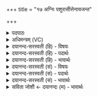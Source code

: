 +++
title = "१७ अग्निः पशुरासीत्तेनायजन्त"

+++
<details><summary>पदपाठः</summary>

अ॒ग्निः। प॒शुः। आ॒सी॒त्। तेन॑। अ॒य॒ज॒न्त॒। सः। ए॒तम्। लो॒कम्। अ॒ज॒य॒त्। यस्मि॑न्। अ॒ग्निः। सः। ते॒। लो॒कः। भ॒वि॒ष्य॒ति॒। तम्। जे॒ष्य॒सि॒। पिब॑। ए॒ताः। अ॒पः। वा॒युः। प॒शुः। आ॒सी॒त्। तेन॑। अ॒य॒ज॒न्त॒। सः। ए॒तम्। लो॒कम्। अ॒ज॒य॒त्। यस्मि॑न्। वा॒युः। सः। ते॒। लो॒कः। भ॒वि॒ष्य॒ति॒। तम्। जे॒ष्य॒सि॒। पिब॑। ए॒ताः। अ॒पः। सूर्यः॑। प॒शुः। आ॒सी॒त्। तेन॑। अ॒य॒ज॒न्त॒। सः। ए॒तम्। लो॒कम्। अ॒ज॒य॒त्। यस्मि॑न्। सूर्य्यः॑। सः। ते॒। लो॒कः। भ॒वि॒ष्य॒ति॒। तम्। जे॒ष्य॒सि॒। पिब॑। ए॒ताः। अ॒पः। १७।
</details>

<details><summary>अधिमन्त्रम् (VC)</summary>

- अग्न्यादयो देवताः
- प्रजापतिर्ऋषिः
- अतिशक्वरी
- पञ्चमः
</details>

<details><summary>दयानन्द-सरस्वती (हि) - विषयः</summary>

अब पशु कौन हैं, इस विषय को अगले मन्त्र में कहा है ॥
</details>

<details><summary>दयानन्द-सरस्वती (हि) - पदार्थः</summary>

पदार्थान्वयभाषाः -  हे विद्याबोध चाहनेवाले पुरुष ! (यस्मिन्) जिस देखने योग्य लोक में (सः) वह (अग्निः) अग्नि (पशुः) देखने योग्य (आसीत्) है, (तेन) उससे जिस प्रकार यज्ञ करनेवाले (अयजन्त) यज्ञ करें, उस प्रकार से तू यज्ञ कर। जैसे (सः) वह विद्वान् (एतम्) इस (लोकम्) देखने योग्य स्थान को (अजयत्) जीतता है, वैसे इसको जीत, यदि (तम्) उसको (जेष्यसि) जीतेगा तो वह (अग्निः) अग्नि (ते) तेरा (लोकः) देखने योग्य (भविष्यति) होगा, इससे तू (एताः) इन यज्ञ से शुद्ध किये हुए (अपः) जलों को (पिब) पी। (यस्मिन्) जिसमें (सः) वह (वायुः) पवन (पशुः) देखने योग्य (आसीत्) है और जिससे यज्ञ करनेवाले (अयजन्त) यज्ञ करें (तेन) उससे तू यज्ञ कर। जैसे (सः) वह विद्वान् (एतम्) इस वायुमण्डल के रहने के (लोकम्) लोक को (अजयत्) जीते, वैसे तू जीत, जो (तम्) उसको (जेष्यसि) जीतेगा तो वह (वायुः) पवन (ते) तेरा (लोकः) देखने योग्य (भविष्यति) होगा। इससे तू (एताः) इन (अपः) यज्ञ से शुद्ध किये हुए प्राण रूपी पवनों को (पिब) धारण कर (यस्मिन्) जिसमें वह (सूर्य्यः) सूर्य्यमण्डल (पशुः) देखने योग्य (आसीत्) है, (तेन) उससे (अयजन्त) यज्ञ करनेवाले यज्ञ करें, जैसे (सः) वह विद्वान् (एतम्) इस सूर्य्यमण्डल के ठहरने के (लोकम्) लोक को (अजयत्) जीतता है, वैसे तू जीत। जो तू (तम्) उसको (जेष्यसि) जीतेगा तो (सः) वह (सूर्यः) सूर्य्यमण्डल (ते) तेरा (लोकः) देखने योग्य (भविष्यति) होगा, इससे तू (एताः) यज्ञ से शुद्धि किये हुए (अपः) संसार में व्याप्त हो रहे सूर्यप्रकाशों को (पिब) ग्रहण कर ॥१७ ॥
</details>

<details><summary>दयानन्द-सरस्वती (हि) - भावार्थः</summary>

भावार्थभाषाः -  हे मनुष्यो ! सब यज्ञों में अग्नि आदि को ही पशु जानो, किन्तु प्राणी इन यज्ञों में मारने योग्य नहीं, न होमने योग्य हैं। जो ऐसे जानकर सुगन्धि आदि अच्छे-अच्छे पदार्थों को भलीभाँति बना, आग में होम करनेहारे होते हैं, वे पवन और सूर्य को प्राप्त होकर वर्षा के द्वारा वहाँ से छूट कर ओषधि, प्राण, शरीर और बुद्धि को क्रम से प्राप्त होकर सब प्राणियों को आनन्द देते हैं। इस यज्ञकर्म के करनेवाले पुण्य की बहुताई से परमात्मा को प्राप्त होकर सत्कारयुक्त होते हैं ॥१७ ॥
</details>

<details><summary>दयानन्द-सरस्वती (सं) - विषयः</summary>

अथ के पशव इत्याह ॥
</details>

<details><summary>दयानन्द-सरस्वती (सं) - पदार्थः</summary>

पदार्थान्वयभाषाः -  हे जिज्ञासो ! यस्मिन् सोऽग्निः पशुरासीत्तेनाऽयजन्त तेन त्वं यज यथा स विद्वांस्तेनैतं लोकमजयत्तयैतं जय, तं चेज्जेष्यसि तर्हि सोऽग्निस्ते लोको भविष्यति, अतस्त्वमेता यज्ञेन शोधिता अपः पिब। यस्मिन् स वायुः पशुरासीद् येन यजमाना अयजन्त तेन त्वं यज यथा स एतं लोकमजयत्तथा त्वं जय, यदि तं जेष्यसि तर्हि स वायुस्ते लोको भविष्यति, अतस्त्वमेता अपः पिब। यस्मिन्स सूर्य्यः पशुरासीत्तेनायजन्त यथा स एतं लोकमजयत्तथा त्वं जय, यदि त्वं तं जेष्यसि तर्हि स सूर्यस्ते लोको भविष्यति तस्मात्त्वमेता अपः पिब ॥१७ ॥
</details>

<details><summary>दयानन्द-सरस्वती (सं) - भावार्थः</summary>

भावार्थभाषाः -  हे मनुष्याः ! सर्वेषु यज्ञेष्वग्न्यादीनेव पशून् जानन्तु, नैव प्राणिनोऽत्र हिंसनीया होतव्या वा सन्ति, य एवं विदित्वा सुगन्ध्यादिद्रव्याणि सुसंस्कृत्याऽग्नौ जुह्वति, तानि वायुं सूर्य्यं च प्राप्य वृष्टिद्वारा निवर्त्य ओषधीः प्राणान् शरीरं बुद्धिं च क्रमेण प्राप्य सर्वान् प्राणिन आह्लादयन्ति। एतत्कर्त्तारः पुण्यस्य महत्त्वेन परमात्मानं प्राप्य महीयन्ते ॥१७ ॥
</details>

<details><summary>सविता जोशी ← दयानन्दः (म) - भावार्थः</summary>

भावार्थभाषाः -  हे माणसांनो ! सर्व यज्ञात अग्नीलाच पशू (पाहण्यायोग्य) समजा. प्राण्यांना मारून यज्ञात बळी देऊ नका. जे लोक हे जाणतात, ते सुगंधित पदार्थ होमात टाकून यज्ञ करतात. ते पदार्थ वायू व सूर्यापर्यंत पोहोचतात. ते पर्जन्याच्या माध्यमाने पृथ्वीवर येतात आणि क्रमाने औषध (वृक्षवनस्पती) , प्राण, शरीर व बुद्धी इत्यादी बनतात व सर्व प्राण्यांना आनंद देतात असा यज्ञ करणारे अधिक पुण्य करून परमेश्वराला प्राप्त करतात व तेच सत्कार करण्यायोग्य असतात.
</details>